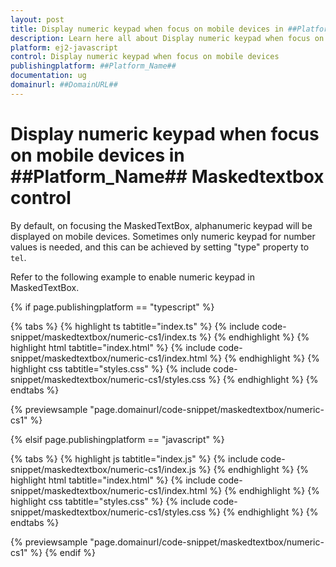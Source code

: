 ```yaml
---
layout: post
title: Display numeric keypad when focus on mobile devices in ##Platform_Name## Maskedtextbox control | Syncfusion
description: Learn here all about Display numeric keypad when focus on mobile devices in Syncfusion ##Platform_Name## Maskedtextbox control of Syncfusion Essential JS 2 and more.
platform: ej2-javascript
control: Display numeric keypad when focus on mobile devices 
publishingplatform: ##Platform_Name##
documentation: ug
domainurl: ##DomainURL##
---
```


# Display numeric keypad when focus on mobile devices in ##Platform_Name## Maskedtextbox control

By default, on focusing the MaskedTextBox, alphanumeric keypad will be displayed on mobile devices. Sometimes only numeric keypad for number values is needed, and this can be achieved by setting "type" property to `tel`.

Refer to the following example to enable numeric keypad in MaskedTextBox.

{% if page.publishingplatform == "typescript" %}

 {% tabs %}
{% highlight ts tabtitle="index.ts" %}
{% include code-snippet/maskedtextbox/numeric-cs1/index.ts %}
{% endhighlight %}
{% highlight html tabtitle="index.html" %}
{% include code-snippet/maskedtextbox/numeric-cs1/index.html %}
{% endhighlight %}
{% highlight css tabtitle="styles.css" %}
{% include code-snippet/maskedtextbox/numeric-cs1/styles.css %}
{% endhighlight %}
{% endtabs %}
        
{% previewsample "page.domainurl/code-snippet/maskedtextbox/numeric-cs1" %}

{% elsif page.publishingplatform == "javascript" %}

{% tabs %}
{% highlight js tabtitle="index.js" %}
{% include code-snippet/maskedtextbox/numeric-cs1/index.js %}
{% endhighlight %}
{% highlight html tabtitle="index.html" %}
{% include code-snippet/maskedtextbox/numeric-cs1/index.html %}
{% endhighlight %}
{% highlight css tabtitle="styles.css" %}
{% include code-snippet/maskedtextbox/numeric-cs1/styles.css %}
{% endhighlight %}
{% endtabs %}

{% previewsample "page.domainurl/code-snippet/maskedtextbox/numeric-cs1" %}
{% endif %}